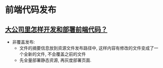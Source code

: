 # 前端代码发布

## [大公司里怎样开发和部署前端代码？](https://www.zhihu.com/question/20790576/answer/32602154)

* 非覆盖发布:
  * 文件的摘要信息放到资源文件发布路径中, 这样内容有修改的文件变成了一个全新的文件, 不会覆盖之前的文件
  * 先全量部署静态资源, 再灰度部署页面.
